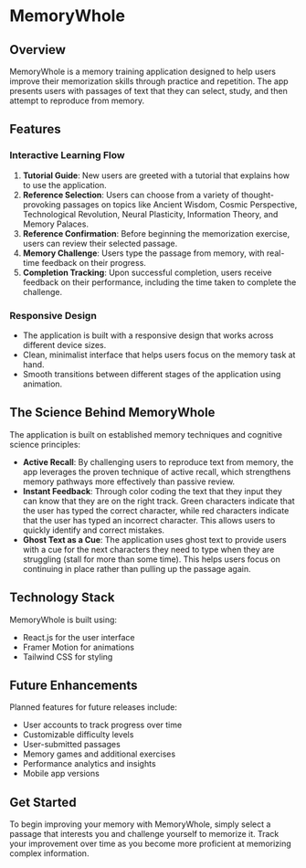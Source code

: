 # MemoryWhole

## Overview
MemoryWhole is a memory training application designed to help users improve their memorization skills through practice and repetition. The app presents users with passages of text that they can select, study, and then attempt to reproduce from memory.

## Features

### Interactive Learning Flow
1. **Tutorial Guide**: New users are greeted with a tutorial that explains how to use the application.
2. **Reference Selection**: Users can choose from a variety of thought-provoking passages on topics like Ancient Wisdom, Cosmic Perspective, Technological Revolution, Neural Plasticity, Information Theory, and Memory Palaces.
3. **Reference Confirmation**: Before beginning the memorization exercise, users can review their selected passage.
4. **Memory Challenge**: Users type the passage from memory, with real-time feedback on their progress.
5. **Completion Tracking**: Upon successful completion, users receive feedback on their performance, including the time taken to complete the challenge.

### Responsive Design
- The application is built with a responsive design that works across different device sizes.
- Clean, minimalist interface that helps users focus on the memory task at hand.
- Smooth transitions between different stages of the application using animation.

## The Science Behind MemoryWhole

The application is built on established memory techniques and cognitive science principles:

- **Active Recall**: By challenging users to reproduce text from memory, the app leverages the proven technique of active recall, which strengthens memory pathways more effectively than passive review.
- **Instant Feedback**: Through color coding the text that they input they can know that they are on the right track. Green characters indicate that the user has typed the correct character, while red characters indicate that the user has typed an incorrect character. This allows users to quickly identify and correct mistakes. 
 - **Ghost Text as a Cue**: The application uses ghost text to provide users with a cue for the next characters they need to type when they are struggling (stall for more than some time). This helps users focus on continuing in place rather than pulling up the passage again.

## Technology Stack

MemoryWhole is built using:
- React.js for the user interface
- Framer Motion for animations
- Tailwind CSS for styling

## Future Enhancements

Planned features for future releases include:
- User accounts to track progress over time
- Customizable difficulty levels
- User-submitted passages
- Memory games and additional exercises
- Performance analytics and insights
- Mobile app versions

## Get Started

To begin improving your memory with MemoryWhole, simply select a passage that interests you and challenge yourself to memorize it. Track your improvement over time as you become more proficient at memorizing complex information.